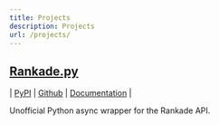 ```yaml
---
title: Projects
description: Projects
url: /projects/
---
```


## [Rankade.py](https://calumcrawford.com/rankadepy/)
| [PyPI](https://pypi.org/project/rankade.py/) | [Github](https://github.com/14zombies/rankade.py) | [Documentation](https://calumcrawford.com/rankadepy) |

Unofficial Python async wrapper for the Rankade API.

